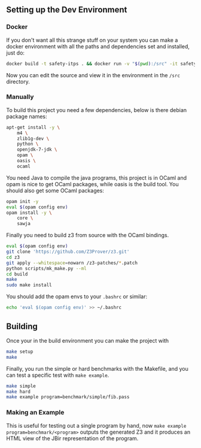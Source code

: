 ## Setting up the Dev Environment

### Docker

If you don't want all this strange stuff on your system you can make a docker
environment with all the paths and dependencies set and installed, just do:

```bash
docker build -t safety-itps . && docker run -v "$(pwd):/src" -it safety
```

Now you can edit the source and view it in the environment in the `/src`
directory.


### Manually

To build this project you need a few dependencies, below is there debian
package names:

```bash
apt-get install -y \
    m4 \
    zlib1g-dev \
    python \
    openjdk-7-jdk \
    opam \
    oasis \
    ocaml
```

You need Java to compile the java programs, this project is in OCaml and
opam is nice to get OCaml packages, while oasis is the build tool.
You should also get some OCaml packages:

```bash
opam init -y
eval $(opam config env)
opam install -y \
    core \
    sawja
```

Finally you need to build z3 from source with the OCaml bindings.

```bash
eval $(opam config env)
git clone 'https://github.com/Z3Prover/z3.git'
cd z3
git apply --whitespace=nowarn /z3-patches/*.patch
python scripts/mk_make.py --ml
cd build
make
sudo make install
```

You should add the opam envs to your `.bashrc` or similar:

```bash
echo 'eval $(opam config env)' >> ~/.bashrc
```

## Building

Once your in the build environment you can make the project with

```bash
make setup
make
```

Finally, you run the simple or hard benchmarks with the Makefile,
and you can test a specific test with `make example`.

```bash
make simple
make hard
make example program=benchmark/simple/fib.pass
```

### Making an Example

This is useful for testing out a single program by hand, now
`make example program=benchmark/<program>` outputs the generated Z3 and
it produces an HTML view of the JBir representation of the program.
